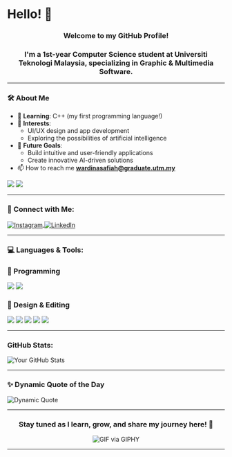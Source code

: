 # Hello! 👋  

<h3 align="center">Welcome to my GitHub Profile!</h3>
<h3 align="center">I'm a <b>1st-year Computer Science student</b> at <b>Universiti Teknologi Malaysia</b>, specializing in <b>Graphic & Multimedia Software</b>.</h3>

---

### 🛠️ **About Me**  
- 🌱 **Learning**: C++ (my first programming language!)  
- 🎨 **Interests**:  
  - UI/UX design and app development  
  - Exploring the possibilities of artificial intelligence  
- 🎯 **Future Goals**:  
  - Build intuitive and user-friendly applications  
  - Create innovative AI-driven solutions
- 📫 How to reach me **wardinasafiah@graduate.utm.my**

<p align="left">
  <img src="https://komarev.com/ghpvc/?username=wawasafiyyah&color=00d4d4&style=for-the-badge" />
  <a href="https://github.com/wawasafiyyah" target="_blank">
    <img src="https://img.shields.io/github/followers/wawasafiyyah?logo=github&style=for-the-badge&color=00d4d4&labelColor=grey" />
  </a>
</p>

---

### 🔗 Connect with Me:
<p align="left">
  <a href="https://www.instagram.com/wawasafiyyah/" target="blank">
    <img align="center" src="https://img.icons8.com/fluency/48/000000/instagram-new.png" alt="Instagram"/>
  </a>
  <a href="https://www.linkedin.com/in/wardina-safiah-harun-391a27253/" target="blank">
    <img align="center" src="https://img.icons8.com/color/48/000000/linkedin.png" alt="LinkedIn"/>
  </a>
</p>

---

### 💻 Languages & Tools:
### 🔹 Programming
<p>
  <a href="https://cplusplus.com/"><img src="https://img.icons8.com/color/48/000000/c-plus-plus-logo.png"/></a>
  <a href="https://www.w3.org/html/"><img src="https://img.icons8.com/color/48/000000/html-5.png"/></a>
</p>

### 🎨 Design & Editing
<p>
  <a href="https://www.canva.com/"><img src="https://img.icons8.com/color/48/000000/canva.png"/></a>
  <a href="https://www.capcut.com/"><img src="https://upload.wikimedia.org/wikipedia/commons/thumb/e/e9/CapCut_Logo.svg/48px-CapCut_Logo.svg.png"/></a>
  <a href="https://www.adobe.com/products/photoshop.html"><img src="https://img.icons8.com/color/48/000000/adobe-photoshop.png"/></a>
  <a href="https://www.adobe.com/products/illustrator.html"><img src="https://img.icons8.com/color/48/000000/adobe-illustrator.png"/></a>
  <a href="https://www.figma.com/"><img src="https://img.icons8.com/color/48/000000/figma.png"/></a>
</p>

---

### GitHub Stats:
![Your GitHub Stats](https://github-readme-stats.vercel.app/api?username=wawasafiyyah&show_icons=true&theme=light)


---

### ✨ **Dynamic Quote of the Day**  
![Dynamic Quote](https://quotes-github-readme.vercel.app/api?type=horizontal&theme=radical)  

---

<h3 align="center">Stay tuned as I learn, grow, and share my journey here! 🚀</h3>

<p align="center">
  <img src="https://media.giphy.com/media/5AyrPKCGSgv2RsXnse/giphy.gif" alt="GIF via GIPHY">
</p>

---

